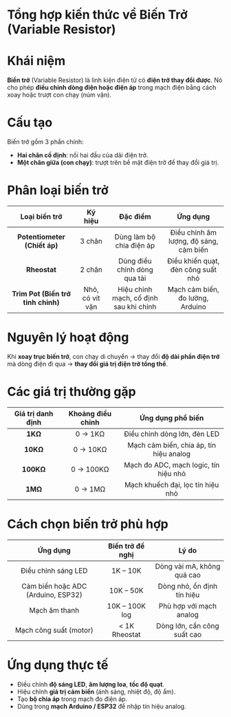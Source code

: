 # Tổng hợp kiến thức về Biến Trở (Variable Resistor)

# Khái niệm
**Biến trở** (Variable Resistor) là linh kiện điện tử có **điện trở thay đổi được**. Nó cho phép **điều chỉnh dòng điện hoặc điện áp** trong mạch điện bằng cách xoay hoặc trượt con chạy (núm vặn). 

# Cấu tạo
Biến trở gồm 3 phần chính:
- **Hai chân cố định**: nối hai đầu của dải điện trở.
- **Một chân giữa (con chạy)**: trượt trên bề mặt điện trở để thay đổi giá trị.

# Phân loại biến trở

| **Loại biến trở** | **Ký hiệu** | **Đặc điểm** | **Ứng dụng** |
|:------------------:|:------------:|:-------------:|:-------------:|
| **Potentiometer (Chiết áp)** | 3 chân | Dùng làm bộ chia điện áp | Điều chỉnh âm lượng, độ sáng, cảm biến |
| **Rheostat** | 2 chân | Dùng điều chỉnh dòng qua tải | Điều khiển quạt, đèn công suất nhỏ |
| **Trim Pot (Biến trở tinh chỉnh)** | Nhỏ, có vít vặn | Hiệu chỉnh mạch, cố định sau khi chỉnh | Mạch cảm biến, đo lường, Arduino |

# Nguyên lý hoạt động
Khi **xoay trục biến trở**, con chạy di chuyển → thay đổi **độ dài phần điện trở** mà dòng điện đi qua → **thay đổi giá trị điện trở tổng thể**.

# Các giá trị thường gặp
| Giá trị danh định | Khoảng điều chỉnh | Ứng dụng phổ biến |
|:------------------:|:------------------:|:------------------:|
| **1KΩ** | 0 → 1KΩ | Điều chỉnh dòng lớn, đèn LED |
| **10KΩ** | 0 → 10KΩ | Mạch cảm biến, chia áp, tín hiệu analog |
| **100KΩ** | 0 → 100KΩ | Mạch đo ADC, mạch logic, tín hiệu nhỏ |
| **1MΩ** | 0 → 1MΩ | Mạch khuếch đại, lọc tín hiệu nhỏ |

# Cách chọn biến trở phù hợp
| Ứng dụng | Biến trở đề nghị | Lý do |
|:---------:|:----------------:|:------:|
| Điều chỉnh sáng LED | 1K – 10K | Dòng vài mA, không quá cao |
| Cảm biến hoặc ADC (Arduino, ESP32) | 10K – 50K | Dòng nhỏ, ổn định tín hiệu |
| Mạch âm thanh | 10K – 100K log | Phù hợp với mạch analog |
| Mạch công suất (motor) | < 1K Rheostat | Dòng lớn, cần công suất cao |

# Ứng dụng thực tế
- Điều chỉnh **độ sáng LED**, **âm lượng loa**, **tốc độ quạt**.  
- Hiệu chỉnh **giá trị cảm biến** (ánh sáng, nhiệt độ, độ ẩm).  
- Tạo **bộ chia áp** trong mạch đo điện áp.  
- Dùng trong **mạch Arduino / ESP32** để nhập tín hiệu analog.


